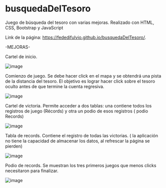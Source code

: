 # busquedaDelTesoro
Juego de búsqueda del tesoro con varias mejoras. Realizado con HTML, CSS, Bootstrap y JavaScript 

Link de la página: https://fededifulvio.github.io/busquedaDelTesoro/.


-MEJORAS- 

Cartel de inicio. 

![image](https://user-images.githubusercontent.com/71615110/106619432-5a7e9900-654f-11eb-9236-e0895294834b.png)



Comienzo de juego. Se debe hacer click en el mapa y se obtendrá una pista de la distancia del tesoro. El objetivo es lograr hacer click sobre  el tesoro oculto antes de que termine la cuenta regresiva. 

![image](https://user-images.githubusercontent.com/71615110/106619763-b0ebd780-654f-11eb-9bbd-a83904642227.png)


Cartel de victoria. Permite acceder a dos tablas: una contiene todos los registros de juego (Récords) y otra un podio de esos registros ( podio Records) 

![image](https://user-images.githubusercontent.com/71615110/106620398-4b4c1b00-6550-11eb-85e2-fd80de0809eb.png) 


Tabla de records. Contiene el registro de todas las victorias. ( la aplicación no tiene la capacidad de almacenar los datos, al refrescar la página se pierden) 

![image](https://user-images.githubusercontent.com/71615110/106621642-83a02900-6551-11eb-980a-8509b506bd98.png) 

Podio de records. Se muestran los tres primeros juegos que menos clicks necesitaron para finalizar. 

![image](https://user-images.githubusercontent.com/71615110/106621915-cd890f00-6551-11eb-8abc-799b086c3013.png)
